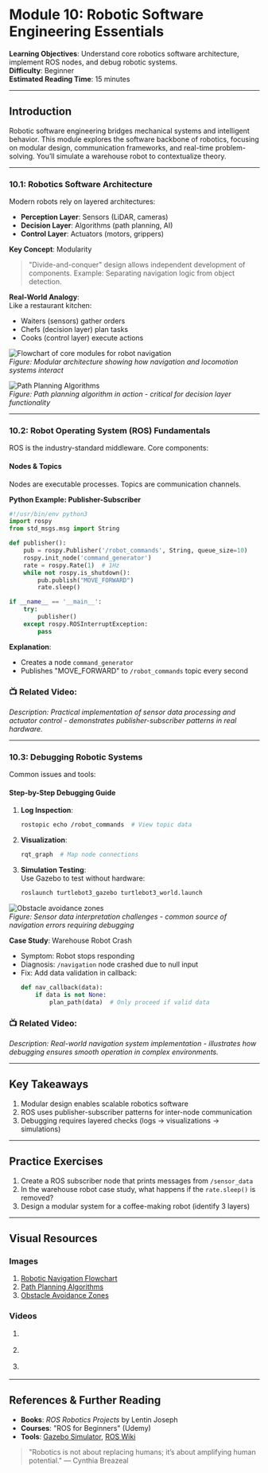 # Module 10: Robotic Software Engineering Essentials  
**Learning Objectives**: Understand core robotics software architecture, implement ROS nodes, and debug robotic systems.  
**Difficulty**: Beginner  
**Estimated Reading Time**: 15 minutes  

---

## Introduction  
Robotic software engineering bridges mechanical systems and intelligent behavior. This module explores the software backbone of robotics, focusing on modular design, communication frameworks, and real-time problem-solving. You’ll simulate a warehouse robot to contextualize theory.  

---

### 10.1: Robotics Software Architecture  
Modern robots rely on layered architectures:  
- **Perception Layer**: Sensors (LiDAR, cameras)  
- **Decision Layer**: Algorithms (path planning, AI)  
- **Control Layer**: Actuators (motors, grippers)  

**Key Concept**: Modularity  
> "Divide-and-conquer" design allows independent development of components. Example: Separating navigation logic from object detection.  

**Real-World Analogy**:  
Like a restaurant kitchen:  
- Waiters (sensors) gather orders  
- Chefs (decision layer) plan tasks  
- Cooks (control layer) execute actions  

![Flowchart of core modules for robot navigation](https://www.researchgate.net/publication/361504202/figure/fig1/AS:1170416701837313@1656060495472/Flowchart-of-the-core-modules-for-robot-navigation-and-locomotion.ppm)  
*Figure: Modular architecture showing how navigation and locomotion systems interact*

![Path Planning Algorithms](https://roboticsbiz.com/wp-content/uploads/2022/04/path-planning.jpg)  
*Figure: Path planning algorithm in action - critical for decision layer functionality*

---

### 10.2: Robot Operating System (ROS) Fundamentals  
ROS is the industry-standard middleware. Core components:  

#### Nodes & Topics  
Nodes are executable processes. Topics are communication channels.  

**Python Example: Publisher-Subscriber**  
```python
#!/usr/bin/env python3  
import rospy  
from std_msgs.msg import String  

def publisher():  
    pub = rospy.Publisher('/robot_commands', String, queue_size=10)  
    rospy.init_node('command_generator')  
    rate = rospy.Rate(1)  # 1Hz  
    while not rospy.is_shutdown():  
        pub.publish("MOVE_FORWARD")  
        rate.sleep()  

if __name__ == '__main__':  
    try:  
        publisher()  
    except rospy.ROSInterruptException:  
        pass  
```  
**Explanation**:  
- Creates a node `command_generator`  
- Publishes "MOVE_FORWARD" to `/robot_commands` topic every second  

### 📺 Related Video: <div class="youtube-embed" data-title="Obstacle Avoiding Car using Ultrasonic sensor" data-video-id="P_YMeFNKZho"></div>  
*Description: Practical implementation of sensor data processing and actuator control - demonstrates publisher-subscriber patterns in real hardware.*

---

### 10.3: Debugging Robotic Systems  
Common issues and tools:  

#### Step-by-Step Debugging Guide  
1. **Log Inspection**:  
   ```bash  
   rostopic echo /robot_commands  # View topic data  
   ```  
2. **Visualization**:  
   ```bash  
   rqt_graph  # Map node connections  
   ```  
3. **Simulation Testing**:  
   Use Gazebo to test without hardware:  
   ```bash  
   roslaunch turtlebot3_gazebo turtlebot3_world.launch  
   ```  

![Obstacle avoidance zones](https://www.researchgate.net/publication/330895032/figure/fig2/AS:723129102000130@1549418821118/Obstacle-avoidance-zone-of-agricultural-UAVs-1-This-figure-does-not-express-the-OA-zone.jpg)  
*Figure: Sensor data interpretation challenges - common source of navigation errors requiring debugging*

**Case Study**: Warehouse Robot Crash  
- Symptom: Robot stops responding  
- Diagnosis: `/navigation` node crashed due to null input  
- Fix: Add data validation in callback:  
  ```python  
  def nav_callback(data):  
      if data is not None:  
          plan_path(data)  # Only proceed if valid data  
  ```  

### 📺 Related Video: <div class="youtube-embed" data-title="Indoor navigation demo at MWC" data-video-id="pPCv0IVPrfA"></div>  
*Description: Real-world navigation system implementation - illustrates how debugging ensures smooth operation in complex environments.*

---

## Key Takeaways  
1. Modular design enables scalable robotics software  
2. ROS uses publisher-subscriber patterns for inter-node communication  
3. Debugging requires layered checks (logs → visualizations → simulations)  

---

## Practice Exercises  
1. Create a ROS subscriber node that prints messages from `/sensor_data`  
2. In the warehouse robot case study, what happens if the `rate.sleep()` is removed?  
3. Design a modular system for a coffee-making robot (identify 3 layers)  

---

## Visual Resources
### Images
1. [Robotic Navigation Flowchart](https://www.researchgate.net/publication/361504202/figure/fig1/AS:1170416701837313@1656060495472/Flowchart-of-the-core-modules-for-robot-navigation-and-locomotion.ppm)  
2. [Path Planning Algorithms](https://roboticsbiz.com/wp-content/uploads/2022/04/path-planning.jpg)  
3. [Obstacle Avoidance Zones](https://www.researchgate.net/publication/330895032/figure/fig2/AS:723129102000130@1549418821118/Obstacle-avoidance-zone-of-agricultural-UAVs-1-This-figure-does-not-express-the-OA-zone.jpg)  

### Videos
1. <div class="youtube-embed" data-title="Obstacle Avoidance Robot Implementation" data-video-id="P_YMeFNKZho"></div>  
2. <div class="youtube-embed" data-title="Indoor Navigation System Demo" data-video-id="pPCv0IVPrfA"></div>  
3. <div class="youtube-embed" data-title="Module Study Tips" data-video-id="gWmfYPeefuU"></div>  

---

## References & Further Reading  
- **Books**: *ROS Robotics Projects* by Lentin Joseph  
- **Courses**: "ROS for Beginners" (Udemy)  
- **Tools**: [Gazebo Simulator](https://gazebosim.org/), [ROS Wiki](http://wiki.ros.org/)  

> "Robotics is not about replacing humans; it’s about amplifying human potential." — Cynthia Breazeal  

